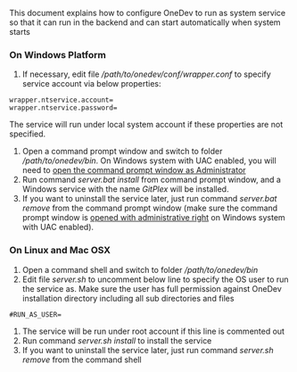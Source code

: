This document explains how to configure OneDev to run as system service so that it can run in the backend and can start automatically when system starts

### On Windows Platform
1. If necessary, edit file _/path/to/onedev/conf/wrapper.conf_ to specify service account via below properties:
  ```
  wrapper.ntservice.account=
  wrapper.ntservice.password=
 ```
The service will run under local system account if these properties are not specified.
1. Open a command prompt window and switch to folder _/path/to/onedev/bin_. On Windows system with UAC enabled, you will need to [open the command prompt window as Administrator](http://www.howtogeek.com/howto/windows-vista/run-a-command-as-administrator-from-the-windows-vista-run-box/) 
1. Run command _server.bat install_ from command prompt window, and a Windows service with the name _GitPlex_ will be installed.
1. If you want to uninstall the service later, just run command _server.bat remove_ from the command prompt window (make sure the command prompt window is [opened with administrative right](http://www.howtogeek.com/howto/windows-vista/run-a-command-as-administrator-from-the-windows-vista-run-box/) on Windows system with UAC enabled).

### On Linux and Mac OSX
1. Open a command shell and switch to folder _/path/to/onedev/bin_
1. Edit file _server.sh_ to uncomment below line to specify the OS user to run the service as. Make sure the user has full permission against OneDev installation directory including all sub directories and files
  ```
  #RUN_AS_USER=
  ```
1. The service will be run under root account if this line is commented out
1. Run command _server.sh install_ to install the service
1. If you want to uninstall the service later, just run command _server.sh remove_ from the command shell